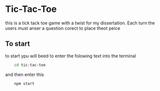# Tic-Tac-Toe

this is a tick tack toe game with a twist for my dissertation. Each turn the users must anser a question corect to place theot peice

## To start

to start ypu will beed to enter the folowing text into the terminal 
```bash
    cd tic-tac-toe
```
and then enter this 

```bash
    npm start
```